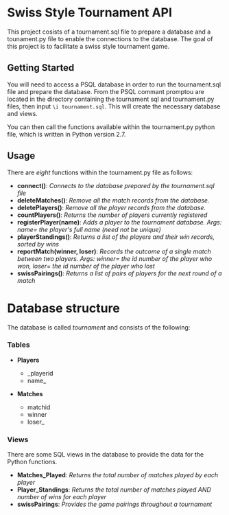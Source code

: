 # Swiss Style Tournament API

This project cosists of a tournament.sql file to prepare a database and a tounament.py file to enable the connections to the database. The goal of this  project is to facilitate a swiss style tournament game.

## Getting Started

You will need to access a PSQL database in order to run the tournament.sql file and prepare the database. From the PSQL commant promptou are located in the directory containing the tournament sql and tournament.py files, then input `\i tournament.sql`. This will create the necessary database and views.

You can then call the functions available within the tournament.py python file, which is written in Python version 2.7.

## Usage

There are *eight* functions within the tournament.py file as follows:

* **connect()**: _Connects to the database prepared by the tournament.sql file_
* **deleteMatches()**: _Remove all the match records from the database._
* **deletePlayers()**: _Remove all the player records from the database._
* **countPlayers()**: _Returns the number of players currently registered_
* **registerPlayer(name)**: _Adds a player to the tournament database. Args: name= the player's full name (need not be unique)_
* **playerStandings()**: _Returns a list of the players and their win records, sorted by wins_
* **reportMatch(winner, loser)**: _Records the outcome of a single match between two players. Args: winner= the id number of the player who won, loser=  the id number of the player who lost_
* **swissPairings()**: _Returns a list of pairs of players for the next round of a match_


# Database structure

The database is called *tournament* and consists of the following:

### Tables

* **Players**
    - _playerid
    - name_

* **Matches** 
    - matchid
    - winner
    - loser_

### Views

There are some SQL views in the database to provide the data for the Python functions.

* **Matches_Played**: _Returns the total number of matches played by each player_
* **Player_Standings**: _Returns the total number of matches played AND number of wins for each player_
* **swissPairings**: _Provides the game pairings throughout a tournament_


